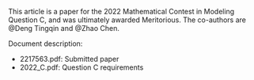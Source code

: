 This article is a paper for the 2022 Mathematical Contest in Modeling Question C, and was ultimately awarded Meritorious. The co-authors are @Deng Tingqin and @Zhao Chen.

Document description:
- 2217563.pdf: Submitted paper
- 2022_C.pdf: Question C requirements

